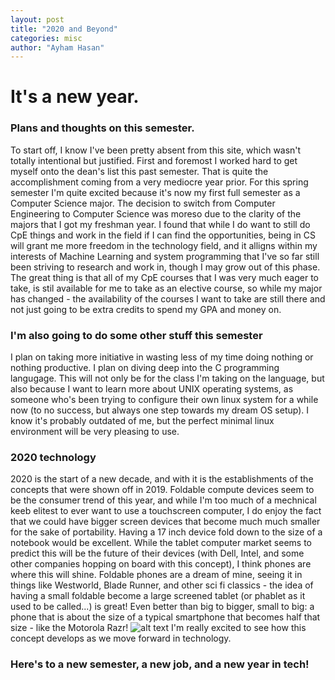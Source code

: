 ```yaml
---
layout: post
title: "2020 and Beyond"
categories: misc
author: "Ayham Hasan"
---
```

# It's a new year.
### Plans and thoughts on this semester.
  To start off, I know I've been pretty absent from this site, which wasn't totally intentional but justified. First and foremost I worked hard to get myself onto the dean's list this past semester. That is quite the accomplishment coming from a very mediocre year prior. For this spring semester I'm quite excited because it's now my first full semester as a Computer Science major. The decision to switch from Computer Engineering to Computer Science was moreso due to the clarity of the majors that I got my freshman year. I found that while I do want to still do CpE things and work in the field if I can find the opportunities, being in CS will grant me more freedom in the technology field, and it alligns within my interests of Machine Learning and system programming that I've so far still been striving to research and work in, though I may grow out of this phase. The great thing is that all of my CpE courses that I was very much eager to take, is stil available for me to take as an elective course, so while my major has changed - the availability of the courses I want to take are still there and not just going to be extra credits to spend my GPA and money on.
  
### I'm also going to do some other stuff this semester
  I plan on taking more initiative in wasting less of my time doing nothing or nothing productive. I plan on diving deep into the C programming langugage. This will not only be for the class I'm taking on the language, but also because I want to learn more about UNIX operating systems, as someone who's been trying to configure their own linux system for a while now (to no success, but always one step towards my dream OS setup). I know it's probably outdated of me, but the perfect minimal linux environment will be very pleasing to use.
  
### 2020 technology
  2020 is the start of a new decade, and with it is the establishments of the concepts that were shown off in 2019. Foldable compute devices seem to be the consumer trend of this year, and while I'm too much of a mechnical keeb elitest to ever want to use a touchscreen computer, I do enjoy the fact that we could have bigger screen devices that become much much smaller for the sake of portability. Having a 17 inch device fold down to the size of a notebook would be excellent. While the tablet computer market seems to predict this will be the future of their devices (with Dell, Intel, and some other companies hopping on board with this concept), I think phones are where this will shine. Foldable phones are a dream of mine, seeing it in things like Westworld, Blade Runner, and other sci fi classics - the idea of having a small foldable become a large screened tablet (or phablet as it used to be called...) is great! Even better than big to bigger, small to big: a phone that is about the size of a typical smartphone that becomes half that size - like the Motorola Razr!
![alt text](https://embedsocial.com/admin/story-media2/feed-media/17872/17872904806532420/image_0_large.jpeg "Hello Moto")
I'm really excited to see how this concept develops as we move forward in technology.

### Here's to a new semester, a new job, and a new year in tech!
